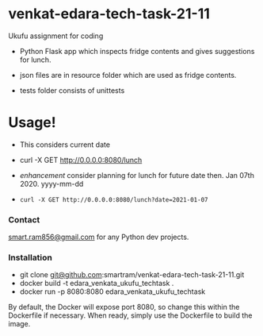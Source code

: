 # venkat-edara-tech-task-21-11
Ukufu assignment for coding

  - Python Flask app which inspects fridge contents and gives suggestions for lunch. 

  - json files are in resource folder which are used as fridge contents.

  - tests folder consists of unittests 

# Usage!
    
  - This considers current date
  -   curl -X GET http://0.0.0.0:8080/lunch
    

  -  *enhancement* 
      consider planning for lunch for future date then. Jan 07th 2020. yyyy-mm-dd
  -     curl -X GET http://0.0.0.0:8080/lunch?date=2021-01-07

### Contact
smart.ram856@gmail.com for any Python dev projects.

### Installation
 - git clone git@github.com:smartram/venkat-edara-tech-task-21-11.git
 - docker build -t edara_venkata_ukufu_techtask .
 - docker run -p 8080:8080 edara_venkata_ukufu_techtask

By default, the Docker will expose port 8080, so change this within the Dockerfile if necessary. When ready, simply use the Dockerfile to build the image.
